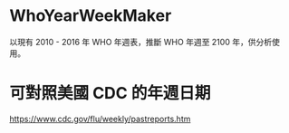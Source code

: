 # WhoYearWeekMaker

以現有 2010 - 2016 年 WHO 年週表，推斷 WHO 年週至 2100 年，供分析使用。

# 可對照美國 CDC 的年週日期

https://www.cdc.gov/flu/weekly/pastreports.htm
